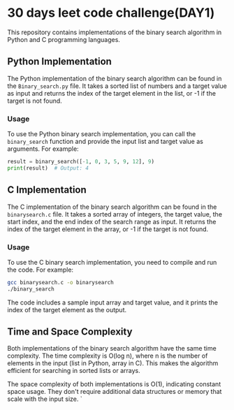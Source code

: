 # 30 days leet code challenge(DAY1)

This repository contains implementations of the binary search algorithm in Python and C programming languages.

## Python Implementation

The Python implementation of the binary search algorithm can be found in the `Binary_search.py` file. It takes a sorted list of numbers and a target value as input and returns the index of the target element in the list, or -1 if the target is not found.

### Usage

To use the Python binary search implementation, you can call the `binary_search` function and provide the input list and target value as arguments. For example:

```python
result = binary_search([-1, 0, 3, 5, 9, 12], 9)
print(result)  # Output: 4
```

## C Implementation

The C implementation of the binary search algorithm can be found in the `binarysearch.c` file. It takes a sorted array of integers, the target value, the start index, and the end index of the search range as input. It returns the index of the target element in the array, or -1 if the target is not found.

### Usage

To use the C binary search implementation, you need to compile and run the code. For example:

```bash
gcc binarysearch.c -o binarysearch
./binary_search
```

The code includes a sample input array and target value, and it prints the index of the target element as the output.

## Time and Space Complexity

Both implementations of the binary search algorithm have the same time complexity. The time complexity is O(log n), where n is the number of elements in the input (list in Python, array in C). This makes the algorithm efficient for searching in sorted lists or arrays.

The space complexity of both implementations is O(1), indicating constant space usage. They don't require additional data structures or memory that scale with the input size.
`
